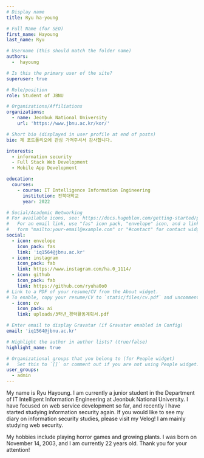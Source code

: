 ```yaml
---
# Display name
title: Ryu ha-young

# Full Name (for SEO)
first_name: Hayoung
last_name: Ryu

# Username (this should match the folder name)
authors:
  -  hayoung

# Is this the primary user of the site?
superuser: true

# Role/position
role: Student of JBNU

# Organizations/Affiliations
organizations:
  - name: Jeonbuk National University
    url: 'https://www.jbnu.ac.kr/kor/'

# Short bio (displayed in user profile at end of posts)
bio: 제 포트폴리오에 관심 가져주셔서 감사합니다.

interests:
  - information security
  - Full Stack Web Development
  - Mobile App Development

education:
  courses:
    - course: IT Intelligence Information Engineering
      institution: 전북대학교
      year: 2022

# Social/Academic Networking
# For available icons, see: https://docs.hugoblox.com/getting-started/page-builder/#icons
#   For an email link, use "fas" icon pack, "envelope" icon, and a link in the
#   form "mailto:your-email@example.com" or "#contact" for contact widget.
social:
  - icon: envelope
    icon_pack: fas
    link: 'iq1564@jbnu.ac.kr'
  - icon: instagram
    icon_pack: fab
    link: https://www.instagram.com/ha.0_1114/
  - icon: github
    icon_pack: fab
    link: https://github.com/ryuha0o0
# Link to a PDF of your resume/CV from the About widget.
# To enable, copy your resume/CV to `static/files/cv.pdf` and uncomment the lines below.
  - icon: cv
    icon_pack: ai
    link: uploads/3학년_경력활동계획서.pdf

# Enter email to display Gravatar (if Gravatar enabled in Config)
email: 'iq1564@jbnu.ac.kr'

# Highlight the author in author lists? (true/false)
highlight_name: true

# Organizational groups that you belong to (for People widget)
#   Set this to `[]` or comment out if you are not using People widget.
user_groups:
  - admin
---
```

My name is Ryu Hayoung. I am currently a junior student in the Department of IT Intelligent Information Engineering at Jeonbuk National University. I have focused on web service development so far, and recently I have started studying information security again. If you would like to see my diary on information security studies, please visit my Velog! I am mainly studying web security.

My hobbies include playing horror games and growing plants. I was born on November 14, 2003, and I am currently 22 years old. Thank you for your attention!
